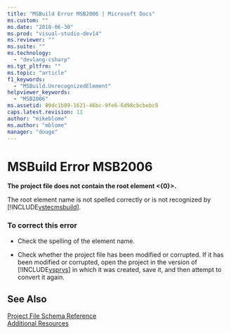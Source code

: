```yaml
---
title: "MSBuild Error MSB2006 | Microsoft Docs"
ms.custom: ""
ms.date: "2018-06-30"
ms.prod: "visual-studio-dev14"
ms.reviewer: ""
ms.suite: ""
ms.technology: 
  - "devlang-csharp"
ms.tgt_pltfrm: ""
ms.topic: "article"
f1_keywords: 
  - "MSBuild.UnrecognizedElement"
helpviewer_keywords: 
  - "MSB2006"
ms.assetid: 89dc1b89-1621-46bc-9fe6-6d98cbcbebc8
caps.latest.revision: 11
author: "mikeblome"
ms.author: "mblome"
manager: "douge"
---
```

# MSBuild Error MSB2006
**The project file does not contain the root element \<{0}>.**  
  
 The root element name is not spelled correctly or is not recognized by [!INCLUDE[vstecmsbuild](../includes/vstecmsbuild-md.md)].  
  
### To correct this error  
  
-   Check the spelling of the element name.  
  
-   Check whether the project file has been modified or corrupted. If it has been modified or corrupted, open the project in the version of [!INCLUDE[vsprvs](../includes/vsprvs-md.md)] in which it was created, save it, and then attempt to convert it again.  
  
## See Also  
 [Project File Schema Reference](../msbuild/msbuild-project-file-schema-reference.md)   
 [Additional Resources](../msbuild/additional-msbuild-resources.md)